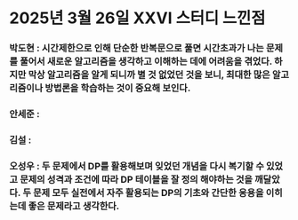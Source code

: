 # 2025년 3월 26일 XXVI 스터디 느낀점

### 박도현 : 시간제한으로 인해 단순한 반복문으로 풀면 시간초과가 나는 문제를 풀어서 새로운 알고리즘을 생각하고 이해하는 데에 어려움을 겪었다. 하지만 막상 알고리즘을 알게 되니까 별 것 없었던 것을 보니, 최대한 많은 알고리즘이나 방법론을 학습하는 것이 중요해 보인다.

### 안세준 : 

### 김설 : 

### 오성우 : 두 문제에서 DP를 활용해보며 잊었던 개념을 다시 복기할 수 있었고 문제의 성격과 조건에 따라 DP 테이블을 잘 정의 해야하는 것을 깨달았다. 두 문제 모두 실전에서 자주 활용되는 DP의 기초와 간단한 응용을 이히는데 좋은 문제라고 생각한다.

